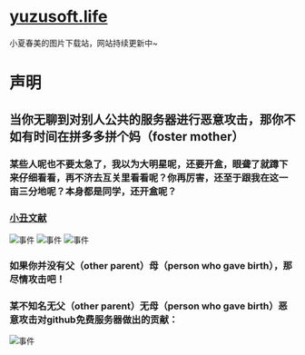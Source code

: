 # [yuzusoft.life](https://yuzusoft.life)
小夏春美的图片下载站，网站持续更新中~

# 声明

## 当你无聊到对别人公共的服务器进行恶意攻击，那你不如有时间在拼多多拼个妈（foster mother）

### 某些人呢也不要太急了，我以为大明星呢，还要开盒，眼聋了就蹲下来仔细看看，再不济去互关里看看呢？你再厉害，还至于跟我在这一亩三分地呢？本身都是同学，还开盒呢？

### [小丑文献](https://github.com/L1bws/Fuck-Thief)

![事件](https://github.com/yoshino-xiao7/tp/blob/main/img/bilbil-01.jpg?raw=true)
![事件](https://github.com/yoshino-xiao7/tp/blob/main/img/github-01.jpg?raw=true)
![事件](https://github.com/yoshino-xiao7/tp/blob/main/img/github-02.jpg?raw=true)


### 如果你并没有父（other parent）母（person who gave birth），那尽情攻击吧！

### 某不知名无父（other parent）无母（person who gave birth）恶意攻击对github免费服务器做出的贡献：
                                                                           
![事件](https://github.com/yoshino-xiao7/tp/blob/main/img/ddos-pmz.png?raw=true)

